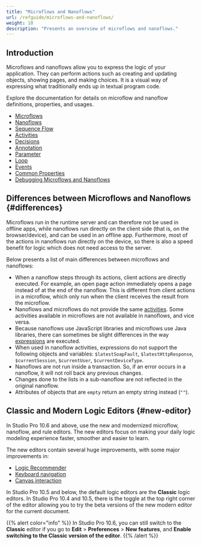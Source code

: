 ```yaml
---
title: "Microflows and Nanoflows"
url: /refguide/microflows-and-nanoflows/
weight: 10
description: "Presents an overview of microflows and nanoflows."
---
```


## Introduction

Microflows and nanoflows allow you to express the logic of your application. They can perform actions such as creating and updating objects, showing pages, and making choices. It is a visual way of expressing what traditionally ends up in textual program code.

Explore the documentation for details on microflow and nanoflow definitions, properties, and usages.

* [Microflows](/refguide/microflows/)
* [Nanoflows](/refguide/nanoflows/)
* [Sequence Flow](/refguide/sequence-flow/)
* [Activities](/refguide/activities/)
* [Decisions](/refguide/decisions/)
* [Annotation](/refguide/annotation/)
* [Parameter](/refguide/parameter/)
* [Loop](/refguide/loop/)
* [Events](/refguide/events/)
* [Common Properties](/refguide/microflow-element-common-properties/)
* [Debugging Microflows and Nanoflows](/refguide/debug-microflows-and-nanoflows/)

## Differences between Microflows and Nanoflows {#differences}

Microflows run in the runtime server and can therefore not be used in offline apps, while nanoflows run directly on the client side (that is, on the browser/device), and can be used in an offline app. Furthermore, most of the actions in nanoflows run directly on the device, so there is also a speed benefit for logic which does not need access to the server. 

Below presents a list of main differences between microflows and nanoflows:

* When a nanoflow steps through its actions, client actions are directly executed. For example, an open page action immediately opens a page instead of at the end of the nanoflow. This is different from client actions in a microflow, which only run when the client receives the result from the microflow.
* Nanoflows and microflows do not provide the same [activities](/refguide/activities/). Some activities available in microflows are not available in nanoflows, and vice versa.
* Because nanoflows use JavaScript libraries and microflows use Java libraries, there can sometimes be slight differences in the way [expressions](/refguide/expressions/) are executed.
* When used in nanoflow activities, expressions do not support the following objects and variables: `$latestSoapFault`, `$latestHttpResponse`, `$currentSession`, `$currentUser`, `$currentDeviceType`.
* Nanoflows are not run inside a transaction. So, if an error occurs in a nanoflow, it will not roll back any previous changes.
* Changes done to the lists in a sub-nanoflow are not reflected in the original nanoflow.
* Attributes of objects that are `empty` return an empty string instead (`""`).

## Classic and Modern Logic Editors {#new-editor}

In Studio Pro 10.6 and above, use the new and modernized microflow, nanoflow, and rule editors. The new editors focus on making your daily logic modeling experience faster, smoother and easier to learn. 

The new editors contain several huge improvements, with some major improvements in:

* [Logic Recommender](/refguide/logic-recommender/)
* [Keyboard navigation](/refguide/microflows/#keyboard-improved) 
* [Canvas interaction](/refguide/microflows/#canvas-interaction)

In Studio Pro 10.5 and below, the default logic editors are the **Classic** logic editors. In Studio Pro 10.4 and 10.5, there is the toggle at the top right corner of the editor allowing you to try the beta versions of the new modern editor for the current document.

{{% alert color="info" %}}
In Studio Pro 10.6, you can still switch to the **Classic** editor if you go to **Edit** > **Preferences** > **New features**, and **Enable switching to the Classic version of the editor**.
{{% /alert %}}

